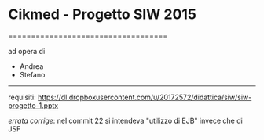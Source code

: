 # Cikmed - Progetto SIW 2015
===================================

ad opera di

- Andrea 
- Stefano

-----------------------------------

requisiti: https://dl.dropboxusercontent.com/u/20172572/didattica/siw/siw-progetto-1.pptx





*errata corrige*: nel commit 22 si intendeva "utilizzo di EJB" invece che di JSF
